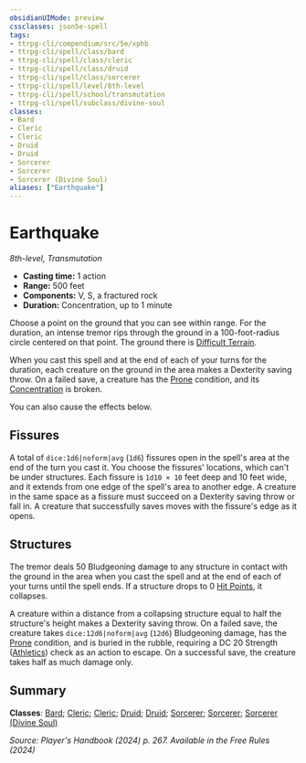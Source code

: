 ```yaml
---
obsidianUIMode: preview
cssclasses: json5e-spell
tags:
- ttrpg-cli/compendium/src/5e/xphb
- ttrpg-cli/spell/class/bard
- ttrpg-cli/spell/class/cleric
- ttrpg-cli/spell/class/druid
- ttrpg-cli/spell/class/sorcerer
- ttrpg-cli/spell/level/8th-level
- ttrpg-cli/spell/school/transmutation
- ttrpg-cli/spell/subclass/divine-soul
classes:
- Bard
- Cleric
- Cleric
- Druid
- Druid
- Sorcerer
- Sorcerer
- Sorcerer (Divine Soul)
aliases: ["Earthquake"]
---
```

# Earthquake
*8th-level, Transmutation*  

- **Casting time:** 1 action
- **Range:** 500 feet
- **Components:** V, S, a fractured rock
- **Duration:** Concentration, up to 1 minute

Choose a point on the ground that you can see within range. For the duration, an intense tremor rips through the ground in a 100-foot-radius circle centered on that point. The ground there is [Difficult Terrain](3-Compendium/rules/variant-rules/difficult-terrain-xphb.md).

When you cast this spell and at the end of each of your turns for the duration, each creature on the ground in the area makes a Dexterity saving throw. On a failed save, a creature has the [Prone](3-Compendium/rules/conditions.md#Prone) condition, and its [Concentration](3-Compendium/rules/conditions.md#Concentration) is broken.

You can also cause the effects below.

## Fissures

A total of `dice:1d6|noform|avg` (`1d6`) fissures open in the spell's area at the end of the turn you cast it. You choose the fissures' locations, which can't be under structures. Each fissure is `1d10 × 10` feet deep and 10 feet wide, and it extends from one edge of the spell's area to another edge. A creature in the same space as a fissure must succeed on a Dexterity saving throw or fall in. A creature that successfully saves moves with the fissure's edge as it opens.

## Structures

The tremor deals 50 Bludgeoning damage to any structure in contact with the ground in the area when you cast the spell and at the end of each of your turns until the spell ends. If a structure drops to 0 [Hit Points](3-Compendium/rules/variant-rules/hit-points-xphb.md), it collapses.

A creature within a distance from a collapsing structure equal to half the structure's height makes a Dexterity saving throw. On a failed save, the creature takes `dice:12d6|noform|avg` (`12d6`) Bludgeoning damage, has the [Prone](3-Compendium/rules/conditions.md#Prone) condition, and is buried in the rubble, requiring a DC 20 Strength ([Athletics](3-Compendium/rules/skills.md#Athletics)) check as an action to escape. On a successful save, the creature takes half as much damage only.

## Summary

**Classes**: [Bard](list-spells-classes-bard); [Cleric](list-spells-classes-cleric); [Cleric](list-spells-classes-cleric); [Druid](list-spells-classes-druid); [Druid](list-spells-classes-druid); [Sorcerer](list-spells-classes-sorcerer); [Sorcerer](list-spells-classes-sorcerer); [Sorcerer (Divine Soul)](list-spells-classes-sorcerer-xphb-divine-soul-xge)

*Source: Player's Handbook (2024) p. 267. Available in the Free Rules (2024)*